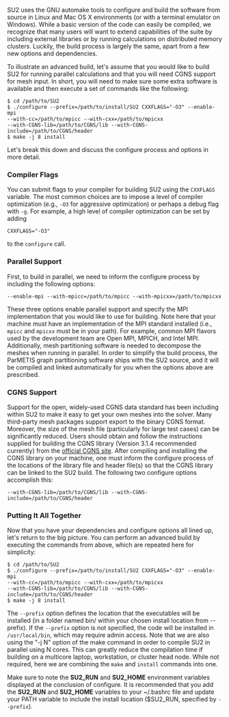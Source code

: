 SU2 uses the GNU automake tools to configure and build the software from source in Linux and Mac OS X environments (or with a terminal emulator on Windows). While a basic version of the code can easily be compiled, we recognize that many users will want to extend capabilities of the suite by including external libraries or by running calculations on distributed memory clusters. Luckily, the build process is largely the same, apart from a few new options and dependencies.

To illustrate an advanced build, let's assume that you would like to build SU2 for running parallel calculations and that you will need CGNS support for mesh input. In short, you will need to make sure some extra software is available and then execute a set of commands like the following:
```
$ cd /path/to/SU2
$ ./configure --prefix=/path/to/install/SU2 CXXFLAGS="-O3" --enable-mpi 
--with-cc=/path/to/mpicc --with-cxx=/path/to/mpicxx 
--with-CGNS-lib=/path/to/CGNS/lib --with-CGNS-include=/path/to/CGNS/header
$ make -j 8 install
```

Let's break this down and discuss the configure process and options in more detail.

### Compiler Flags
You can submit flags to your compiler for building SU2 using the `CXXFLAGS` variable. The most common choices are to impose a level of compiler optimization (e.g., `-O3` for aggressive optimization) or perhaps a debug flag with `-g`. For example, a high level of compiler optimization can be set by adding 
```
CXXFLAGS="-O3"
```
to the `configure` call.

### Parallel Support
First, to build in parallel, we need to inform the configure process by including the following options:
```
--enable-mpi --with-mpicc=/path/to/mpicc --with-mpicxx=/path/to/mpicxx
```
These three options enable parallel support and specify the MPI implementation that you would like to use for building. Note here that your machine must have an implementation of the MPI standard installed (i.e., `mpicc` and `mpicxx` must be in your path). For example, common MPI flavors used by the development team are Open MPI, MPICH, and Intel MPI. Additionally, mesh partitioning software is needed to decompose the meshes when running in parallel. In order to simplify the build process, the ParMETIS graph partitioning software ships with the SU2 source, and it will be compiled and linked automatically for you when the options above are prescribed.

### CGNS Support

Support for the open, widely-used CGNS data standard has been including within SU2 to make it easy to get your own meshes into the solver. Many third-party mesh packages support export to the binary CGNS format. Moreover, the size of the mesh file (particularly for large test cases) can be significantly reduced. Users should obtain and follow the instructions supplied for building the CGNS library (Version 3.1.4 recommended currently) from the [official CGNS site](http://cgns.github.io). After compiling and installing the CGNS library on your machine, one must inform the configure process of the locations of the library file and header file(s) so that the CGNS library can be linked to the SU2 build. The following two configure options accomplish this:
```
--with-CGNS-lib=/path/to/CGNS/lib --with-CGNS-include=/path/to/CGNS/header
```

### Putting It All Together
Now that you have your dependencies and configure options all lined up, let's return to the big picture. You can perform an advanced build by executing the commands from above, which are repeated here for simplicity:
```
$ cd /path/to/SU2
$ ./configure --prefix=/path/to/install/SU2 CXXFLAGS="-O3" --enable-mpi 
--with-cc=/path/to/mpicc --with-cxx=/path/to/mpicxx 
--with-CGNS-lib=/path/to/CGNS/lib --with-CGNS-include=/path/to/CGNS/header
$ make -j 8 install
```
The `--prefix` option defines the location that the executables will be installed (in a folder named bin/ within your chosen install location from --prefix). If the `--prefix` option is not specified, the code will be installed in `/usr/local/bin`, which may require admin access. Note that we are also using the "-j N" option of the make command in order to compile SU2 in parallel using N cores. This can greatly reduce the compilation time if building on a multicore laptop, workstation, or cluster head node. While not required, here we are combining the `make` and `install` commands into one.

Make sure to note the **SU2_RUN** and **SU2_HOME** environment variables displayed at the conclusion of configure. It is recommended that you add the **SU2_RUN** and **SU2_HOME** variables to your ~/.bashrc file and update your PATH variable to include the install location ($SU2_RUN, specified by `--prefix`).
